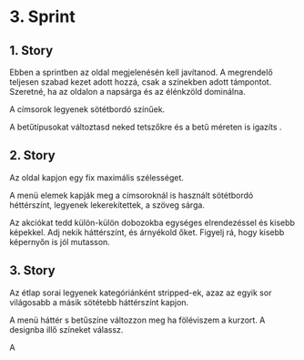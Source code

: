 # 3. Sprint 

## 1. Story 
Ebben a sprintben az oldal megjelenésén kell javítanod. A megrendelő teljesen szabad kezet adott hozzá, csak a színekben adott támpontot. Szeretné, ha az oldalon a napsárga és az élénkzöld dominálna.   

A címsorok legyenek sötétbordó színűek.

A betűtípusokat változtasd neked tetszőkre és a betű méreten is igazíts .

## 2. Story 
Az oldal kapjon egy fix maximális szélességet.  

A menü elemek kapják meg a címsoroknál is használt sötétbordó héttérszínt, legyenek lekerekítettek, a szöveg sárga.  

Az akciókat tedd külön-külön dobozokba egységes elrendezéssel és kisebb képekkel. Adj nekik háttérszínt, és árnyékold őket. Figyelj rá, hogy kisebb képernyőn is jól mutasson. 
 
## 3. Story 
Az étlap sorai legyenek kategóriánként stripped-ek, azaz az egyik sor világosabb a másik sötétebb háttérszínt kapjon.  

A menü háttér s betűszíne változzon meg ha föléviszem a kurzort. A designba illő színeket válassz.

A

